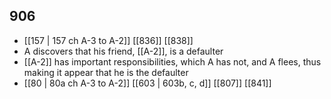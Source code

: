## 906
- [[157 | 157 ch A-3 to A-2]] [[836]] [[838]] 
- A discovers that his friend, [[A-2]], is a defaulter
- [[A-2]] has important responsibilities, which A has not, and A flees, thus making it appear that he is the defaulter
- [[80 | 80a ch A-3 to A-2]] [[603 | 603b, c, d]] [[807]] [[841]] 

